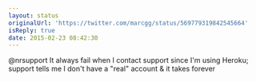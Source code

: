 ```yaml
---
layout: status
originalUrl: 'https://twitter.com/marcgg/status/569779319842545664'
isReply: true
date: 2015-02-23 08:42:30
---
```


@nrsupport It always fail when I contact support since I'm using Heroku; support tells me I don't have a "real" account &amp; it takes forever

